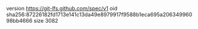 version https://git-lfs.github.com/spec/v1
oid sha256:87226182fd1713e141c13da49e8979917f9588b1eca695a20634996098bb4666
size 3082
